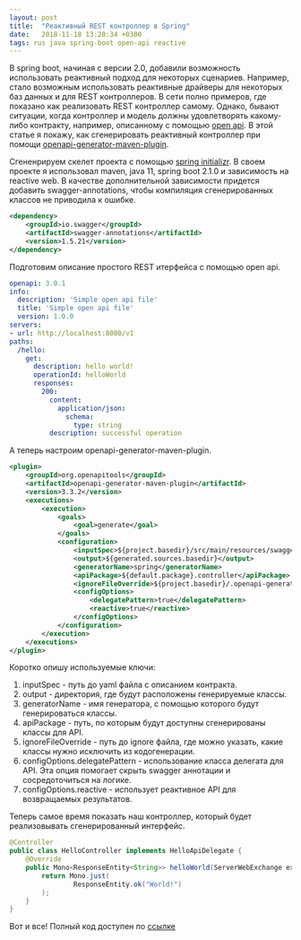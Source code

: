 ```yaml
---
layout: post
title:  "Реактивный REST контроллер в Spring"
date:   2018-11-18 13:20:34 +0300
tags: rus java spring-boot open-api reactive
---
```

В spring boot, начиная с версии 2.0, добавили возможность использовать реактивный подход для некоторых сценариев. Например, стало возможным использовать реактивные драйверы для некоторых баз данных и для REST контроллеров. В сети полно примеров, где показано как реализовать REST контроллер самому. Однако, бывают ситуации, когда контроллер и модель должны удовлетворять какому-либо контракту, например, описанному с помощью [open api](https://github.com/OAI/OpenAPI-Specification). В этой статье я покажу, как сгенерировать реактивный контроллер при помощи [openapi-generator-maven-plugin](https://github.com/OpenAPITools/openapi-generator/tree/master/modules/openapi-generator-maven-plugin).

Сгененрируем скелет проекта с помощью [spring initializr](https://start.spring.io/). В своем проекте я использовал maven, java 11, spring boot 2.1.0 и зависимость на reactive web. В качестве дополнительной зависимости придется добавить swagger-annotations, чтобы компиляция сгенерированных классов не приводила к ошибке.
``` xml
<dependency>
    <groupId>io.swagger</groupId>
    <artifactId>swagger-annotations</artifactId>
    <version>1.5.21</version>
</dependency>
```

Подготовим описание простого REST итерфейса с помощью open api.
``` yaml
openapi: 3.0.1
info:
  description: 'Simple open api file'
  title: 'Simple open api file'
  version: 1.0.0
servers:
- url: http://localhost:8080/v1
paths:
  /hello:
    get:
      description: hello world!
      operationId: helloWorld
      responses:
        200:
          content:
            application/json:
              schema:
                type: string
          description: successful operation
``` 

А теперь настроим openapi-generator-maven-plugin.
``` xml
<plugin>
	<groupId>org.openapitools</groupId>
	<artifactId>openapi-generator-maven-plugin</artifactId>
	<version>3.3.2</version>
	<executions>
		<execution>
			<goals>
				<goal>generate</goal>
			</goals>
			<configuration>
				<inputSpec>${project.basedir}/src/main/resources/swagger/simple-open-api.yaml</inputSpec>
				<output>${generated.sources.basedir}</output>
				<generatorName>spring</generatorName>
				<apiPackage>${default.package}.controller</apiPackage>
				<ignoreFileOverride>${project.basedir}/.openapi-generator-ignore</ignoreFileOverride>
				<configOptions>
					<delegatePattern>true</delegatePattern>
					<reactive>true</reactive>
				</configOptions>
			</configuration>
		</execution>
	</executions>
</plugin>
```

Коротко опишу используемые ключи:
1. inputSpec - путь до yaml файла с описанием контракта.
2. output - директория, где будут расположены генерируемые классы.
3. generatorName - имя генератора, с помощью которого будут генерироваться классы.
4. apiPackage - путь, по которым будут доступны сгенерированы классы для API.
5. ignoreFileOverride - путь до ignore файла, где можно указать, какие классы нужно исключить из кодогенерации.
6. configOptions.delegatePattern - использование класса делегата для API. Эта опция помогает скрыть swagger аннотации и сосредоточиться на логике.
7. configOptions.reactive - использует реактивное API для возвращаемых результатов.

Теперь самое время показать наш контроллер, который будет реализовывать сгенерированный интерфейс.
``` java
@Controller
public class HelloController implements HelloApiDelegate {
	@Override
	public Mono<ResponseEntity<String>> helloWorld(ServerWebExchange exchange) {
		return Mono.just(
				ResponseEntity.ok("World!")
		);
	}
}
```

Вот и все! Полный код доступен по [ссылке](https://github.com/burnout171/spring-reactive-controller)
